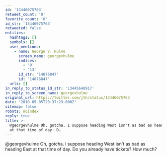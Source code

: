 ```yaml
---
id: '13446075763'
retweet_count: '0'
favorite_count: '0'
id_str: '13446075763'
retweeted: false
entities:
  hashtags: []
  symbols: []
  user_mentions:
    - name: George V. Hulme
      screen_name: georgevhulme
      indices:
        - '0'
        - '13'
      id_str: '14876847'
      id: '14876847'
  urls: []
in_reply_to_status_id_str: '13445648917'
in_reply_to_screen_name: georgevhulme
original_url: https://twitter.com/jth/status/13446075763
date: '2010-05-05T20:37:23.000Z'
sitemap: false
robots: noindex
reply: true
title: >-
  @georgevhulme Oh, gotcha. I suppose heading West isn't as bad as heading East
  at that time of day. D…
---
```


@georgevhulme Oh, gotcha. I suppose heading West isn't as bad as heading East at that time of day. Do you already have tickets? How much?
